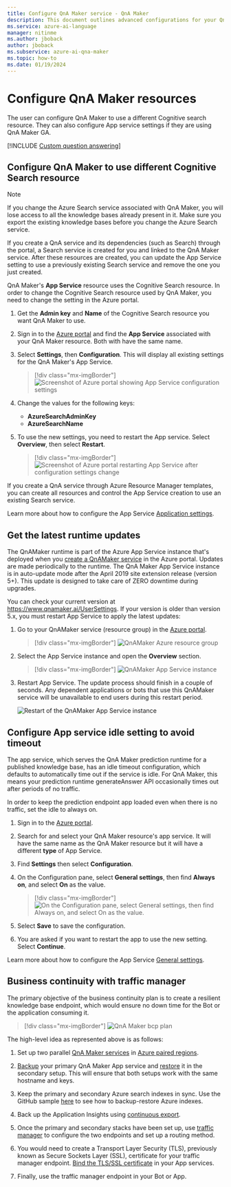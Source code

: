 ```yaml
---
title: Configure QnA Maker service - QnA Maker
description: This document outlines advanced configurations for your QnA Maker resources.
ms.service: azure-ai-language
manager: nitinme
ms.author: jboback
author: jboback
ms.subservice: azure-ai-qna-maker
ms.topic: how-to
ms.date: 01/19/2024
---
```


# Configure QnA Maker resources

The user can configure QnA Maker to use a different Cognitive search resource. They can also configure App service settings if they are using QnA Maker GA.

[!INCLUDE [Custom question answering](../includes/new-version.md)]

## Configure QnA Maker to use different Cognitive Search resource

> [!NOTE]
> If you change the Azure Search service associated with QnA Maker, you will lose access to all the knowledge bases already present in it. Make sure you export the existing knowledge bases before you change the Azure Search service.

If you create a QnA service and its dependencies (such as Search) through the portal, a Search service is created for you and linked to the QnA Maker service. After these resources are created, you can update the App Service setting to use a previously existing Search service and remove the one you just created.

QnA Maker's **App Service** resource uses the Cognitive Search resource. In order to change the Cognitive Search resource used by QnA Maker, you need to change the setting in the Azure portal.

1. Get the **Admin key** and **Name** of the Cognitive Search resource you want QnA Maker to use.

1. Sign in to the [Azure portal](https://portal.azure.com) and find the **App Service** associated with your QnA Maker resource. Both with have the same name.

1. Select **Settings**, then **Configuration**. This will display all existing settings for the QnA Maker's App Service.

    > [!div class="mx-imgBorder"]
    > ![Screenshot of Azure portal showing App Service configuration settings](../media/qnamaker-how-to-upgrade-qnamaker/change-search-service-app-service-configuration.png)

1. Change the values for the following keys:

    * **AzureSearchAdminKey**
    * **AzureSearchName**

1. To use the new settings, you need to restart the App service. Select **Overview**, then select **Restart**.

    > [!div class="mx-imgBorder"]
    > ![Screenshot of Azure portal restarting App Service after configuration settings change](../media/qnamaker-how-to-upgrade-qnamaker/screenshot-azure-portal-restart-app-service.png)

If you create a QnA service through Azure Resource Manager templates, you can create all resources and control the App Service creation to use an existing Search service.

Learn more about how to configure the App Service [Application settings](/azure/app-service/configure-common#configure-app-settings).

## Get the latest runtime updates

The QnAMaker runtime is part of the Azure App Service instance that's deployed when you [create a QnAMaker service](./set-up-qnamaker-service-azure.md) in the Azure portal. Updates are made periodically to the runtime. The QnA Maker App Service instance is in auto-update mode after the April 2019 site extension release (version 5+). This update is designed to take care of ZERO downtime during upgrades.

You can check your current version at https://www.qnamaker.ai/UserSettings. If your version is older than version 5.x, you must restart App Service to apply the latest updates:

1. Go to your QnAMaker service (resource group) in the [Azure portal](https://portal.azure.com).

    > [!div class="mx-imgBorder"]
    > ![QnAMaker Azure resource group](../media/qnamaker-how-to-troubleshoot/qnamaker-azure-resourcegroup.png)

1. Select the App Service instance and open the **Overview** section.

    > [!div class="mx-imgBorder"]
    > ![QnAMaker App Service instance](../media/qnamaker-how-to-troubleshoot/qnamaker-azure-appservice.png)


1. Restart App Service. The update process should finish in a couple of seconds. Any dependent applications or bots that use this QnAMaker service will be unavailable to end users during this restart period.

    ![Restart of the QnAMaker App Service instance](../media/qnamaker-how-to-upgrade-qnamaker/qnamaker-appservice-restart.png)

## Configure App service idle setting to avoid timeout

The app service, which serves the QnA Maker prediction runtime for a published knowledge base, has an idle timeout configuration, which defaults to automatically time out if the service is idle. For QnA Maker, this means your prediction runtime generateAnswer API occasionally times out after periods of no traffic.

In order to keep the prediction endpoint app loaded even when there is no traffic, set the idle to always on.

1. Sign in to the [Azure portal](https://portal.azure.com).
1. Search for and select your QnA Maker resource's app service. It will have the same name as the QnA Maker resource but it will have a different **type** of App Service.
1. Find **Settings** then select **Configuration**.
1. On the Configuration pane, select **General settings**, then find **Always on**, and select **On** as the value.

    > [!div class="mx-imgBorder"]
    > ![On the Configuration pane, select **General settings**, then find **Always on**, and select **On** as the value.](../media/qnamaker-how-to-upgrade-qnamaker/configure-app-service-idle-timeout.png)

1. Select **Save** to save the configuration.
1. You are asked if you want to restart the app to use the new setting. Select **Continue**.

Learn more about how to configure the App Service [General settings](/azure/app-service/configure-common#configure-general-settings).

## Business continuity with traffic manager

The primary objective of the business continuity plan is to create a resilient knowledge base endpoint, which would ensure no down time for the Bot or the application consuming it.

> [!div class="mx-imgBorder"]
> ![QnA Maker bcp plan](../media/qnamaker-how-to-bcp-plan/qnamaker-bcp-plan.png)

The high-level idea as represented above is as follows:

1. Set up two parallel [QnA Maker services](set-up-qnamaker-service-azure.md) in [Azure paired regions](/azure/availability-zones/cross-region-replication-azure).

1. [Backup](/azure/app-service/manage-backup) your primary QnA Maker App service and [restore](/azure/app-service/manage-backup) it in the secondary setup. This will ensure that both setups work with the same hostname and keys.

1. Keep the primary and secondary Azure search indexes in sync. Use the GitHub sample [here](https://github.com/pchoudhari/QnAMakerBackupRestore) to see how to backup-restore Azure indexes.

1. Back up the Application Insights using [continuous export](/previous-versions/azure/azure-monitor/app/export-telemetry).

1. Once the primary and secondary stacks have been set up, use [traffic manager](/azure/traffic-manager/traffic-manager-overview) to configure the two endpoints and set up a routing method.

1. You would need to create a Transport Layer Security (TLS), previously known as Secure Sockets Layer (SSL), certificate for your traffic manager endpoint. [Bind the TLS/SSL certificate](/azure/app-service/configure-ssl-bindings) in your App services.

1. Finally, use the traffic manager endpoint in your Bot or App.
